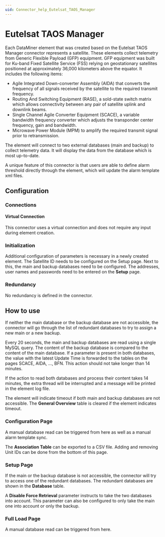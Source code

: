 ```yaml
---
uid: Connector_help_Eutelsat_TAOS_Manager
---
```


# Eutelsat TAOS Manager

Each DataMiner element that was created based on the Eutelsat TAOS Manager connector represents a satellite. These elements collect telemetry from Generic Flexible Payload (GFP) equipment. GFP equipment was built for Ku-band Fixed Satellite Service (FSS) relying on geostationary satellites positioned at approximately 36,000 kilometers above the equator. It includes the following items:
- Agile Integrated Down-converter Assembly (AIDA) that converts the frequency of all signals received by the satellite to the required transmit frequency.
- Routing And Switching Equipment (RASE), a sold-state switch matrix which allows connectivity between any pair of satellite uplink and downlink beams.
- Single Channel Agile Converter Equipment (SCACE), a variable bandwidth frequency converter which adjusts the transponder center frequency, gain and bandwidth.
- Microwave Power Module (MPM) to amplify the required transmit signal prior to retransmission.

The element will connect to two external databases (main and backup) to collect telemetry data. It will display the data from the database which is most up-to-date. 

A unique feature of this connector is that users are able to define alarm threshold directly through the element, which will update the alarm template xml files.

## Configuration

### Connections

#### Virtual Connection

This connector uses a virtual connection and does not require any input during element creation.

### Initialization

Additional configuration of parameters is necessary in a newly created element. The Satellite ID needs to be configured on the Setup page. Next to this, the main and backup databases need to be configured. The addresses, user names and passwords need to be entered on the **Setup** page.

### Redundancy

No redundancy is defined in the connector.

## How to use

If neither the main database or the backup database are not accessible, the connector will go through the list of redundant databases to try to assign a new main or a new backup.

Every 20 seconds, the main and backup databases are read using a single MySQL query. The content of the backup database is compared to the content of the main database. If a parameter is present in both databases, the value with the latest Update Time is forwarded to the tables on the pages SCACE, AIDA, ..., BFN. This action should not take longer than 14 minutes.

If the action to read both databases and process their content takes 14 minutes, the extra thread will be interrupted and a message will be printed in the element log file.

The element will indicate timeout if both main and backup databases are not accessible. The **General Overview** table is cleared if the element indicates timeout.

### Configuration Page

A manual database read can be triggered from here as well as a manual alarm template sync.

The **Association Table** can be exported to a CSV file. Adding and removing Unit IDs can be done from the bottom of this page.

### Setup Page

If the main or the backup database is not accessible, the connector will try to access one of the redundant databases. The redundant databases are shown in the **Database** table.

A **Disable Force Retrieval** parameter instructs to take the two databases into account. This parameter can also be configured to only take the main one into account or only the backup.

### Full Load Page

A manual database read can be triggered from here.